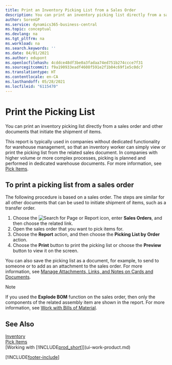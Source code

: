 ```yaml
---
title: Print an Inventory Picking List from a Sales Order
description: You can print an inventory picking list directly from a sales order, sales, invoice, and other outbound sales documents.
author: SorenGP
ms.service: dynamics365-business-central
ms.topic: conceptual
ms.devlang: na
ms.tgt_pltfrm: na
ms.workload: na
ms.search.keywords: ''
ms.date: 04/01/2021
ms.author: edupont
ms.openlocfilehash: 4cddce48df3be0a3fadaa74ed751b274ccce7f31
ms.sourcegitcommit: f9a190933eadf4608f591e2f1b04c69f1e5c0dc7
ms.translationtype: HT
ms.contentlocale: en-CA
ms.lasthandoff: 05/28/2021
ms.locfileid: "6115470"
---
```

# <a name="print-the-picking-list"></a>Print the Picking List

You can print an inventory picking list directly from a sales order and other documents that initiate the shipment of items.

This report is typically used in companies without dedicated functionality for warehouse management, so that an inventory worker can simply view or print the picking list from the related sales document. In companies with higher volume or more complex processes, picking is planned and performed in dedicated warehouse documents. For more information, see [Pick Items](warehouse-pick-items.md).

## <a name="to-print-a-picking-list-from-a-sales-order"></a>To print a picking list from a sales order

The following procedure is based on a sales order. The steps are similar for all other documents that can be used to initiate shipment of items, such as a transfer order.

1. Choose the ![Search for Page or Report](media/ui-search/search_small.png "Search for Page or Report icon") icon, enter **Sales Orders**, and then choose the related link.  
2. Open the sales order that you want to pick items for.  
3. Choose the **Report** action, and then choose the **Picking List by Order** action.  
4. Choose the **Print** button to print the picking list or choose the **Preview** button to view it on the screen.

You can also save the picking list as a document, for example, to send to someone or to add as an attachment to the sales order. For more information, see [Manage Attachments, Links, and Notes on Cards and Documents](ui-how-add-link-to-record.md).

> [!NOTE]
> If you used the **Explode BOM** function on the sales order, then only the components of the related assembly item are shown in the report. For more information, see [Work with Bills of Material](inventory-how-work-BOMs.md).

## <a name="see-also"></a>See Also

[Inventory](inventory-manage-inventory.md)  
[Pick Items](warehouse-pick-items.md)  
[Working with [!INCLUDE[prod_short](includes/prod_short.md)]](ui-work-product.md)  

[!INCLUDE[footer-include](includes/footer-banner.md)]